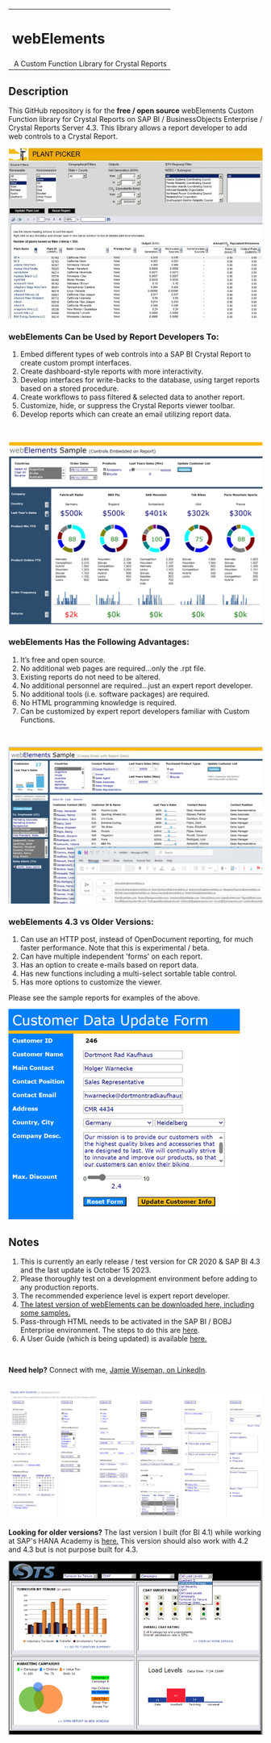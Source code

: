 <table width=100% border=0>
<tr ><td colspan=2><h1>webElements</h1></td></tr>
<tr><td>&nbsp;A Custom Function Library for Crystal Reports</td></tr>
</table>

## Description

This GitHub repository is for the <b>free / open source</b> webElements Custom Function library for Crystal Reports on SAP BI / BusinessObjects Enterprise / Crystal Reports Server 4.3. This library allows a report developer to add web controls to a Crystal Report.
<br>

![wepic](/webelements/admin/ppsm.jpg)

### webElements Can be Used by Report Developers To:

1. Embed different types of web controls into a SAP BI Crystal Report to create custom prompt interfaces.
1. Create dashboard-style reports with more interactivity.
1. Develop interfaces for write-backs to the database, using target reports based on a stored procedure.
1. Create workflows to pass filtered & selected data to another report.
1. Customize, hide, or suppress the Crystal Reports viewer toolbar.
1. Develop reports which can create an email utilizing report data.
<br>

![wepic](/webelements/admin/weembcontn.png)

### webElements Has the Following Advantages:

1. It’s free and open source.
1. No additional web pages are required…only the .rpt file.
2. Existing reports do not need to be altered.
1. No additional personnel are required…just an expert report developer.
1. No additional tools (i.e. software packages) are required.
1. No HTML programming knowledge is required.
2. Can be customized by expert report developers familiar with Custom Functions.
<br>

![wepic](/webelements/admin/weemail.png)

### webElements 4.3 vs Older Versions:

1. Can use an HTTP post, instead of OpenDocument reporting, for much faster performance. Note that this is experimental / beta.
2. Can have multiple independent 'forms' on each report.
3. Has an option to create e-mails based on report data.
4. Has new functions including a multi-select sortable table control.
5. Has more options to customize the viewer.

Please see the sample reports for examples of the above.

![wepic](/webelements/admin/weupdate.png)

## Notes

1. This is currently an early release / test version for CR 2020 & SAP BI 4.3 and the last update is October 15 2023.  
1. Please thoroughly test on a development environment before adding to any production reports.
1. The recommended experience level is expert report developer.
1. [The latest version of webElements can be downloaded here, including some samples.](https://github.com/jwisemanca/biReports/raw/master/webelements/webElements433_20231019.zip)
1. Pass-through HTML needs to be activated in the SAP BI / BOBJ Enterprise environment. The steps to do this are [here](/webelements/admin/passthroughhtml.md).
1. A User Guide (which is being updated) is available [here.](/webelements/webElements%20User%20Guide%20433.pdf)
<br>

<b>Need help?</b> Connect with me, [Jamie Wiseman, on LinkedIn](https://www.linkedin.com/in/jamie-wiseman-41bb769b).
<br>
<br>

![wepic](/webelements/admin/wem231015.png)
<br><br>
<b>Looking for older versions?</b> The last version I built (for BI 4.1) while working at SAP's HANA Academy is [here.](https://github.com/saphanaacademy/biReports/tree/master/webelements) This version should also work with 4.2 and 4.3 but is not purpose built for 4.3.

![wepic](/webelements/admin/db.jpg)
